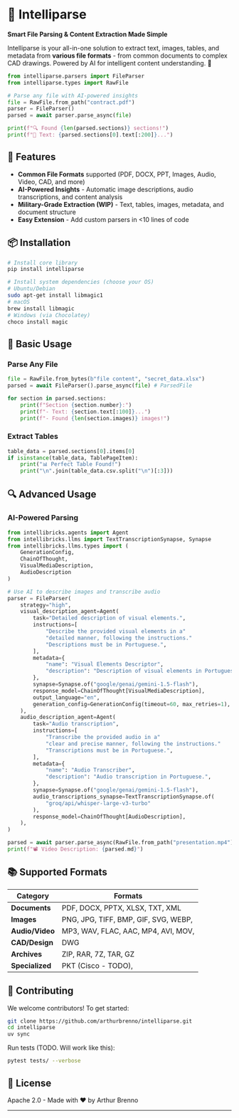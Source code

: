 # 🧠 Intelliparse

**Smart File Parsing & Content Extraction Made Simple**

Intelliparse is your all-in-one solution to extract text, images, tables, and metadata from **various file formats** - from common documents to complex CAD drawings. Powered by AI for intelligent content understanding. 🚀

```python
from intelliparse.parsers import FileParser
from intelliparse.types import RawFile

# Parse any file with AI-powered insights
file = RawFile.from_path("contract.pdf")
parser = FileParser()
parsed = await parser.parse_async(file)

print(f"🔍 Found {len(parsed.sections)} sections!")
print(f"📄 Text: {parsed.sections[0].text[:200]}...")
```

## 🌟 Features

- **Common File Formats** supported (PDF, DOCX, PPT, Images, Audio, Video, CAD, and more)
- **AI-Powered Insights** - Automatic image descriptions, audio transcriptions, and content analysis
- **Military-Grade Extraction (WIP)** - Text, tables, images, metadata, and document structure
- **Easy Extension** - Add custom parsers in <10 lines of code

## 📦 Installation

```bash
# Install core library
pip install intelliparse

# Install system dependencies (choose your OS)
# Ubuntu/Debian
sudo apt-get install libmagic1
# macOS
brew install libmagic
# Windows (via Chocolatey)
choco install magic
```

## 🚀 Basic Usage

### Parse Any File
```python
file = RawFile.from_bytes(b"file content", "secret_data.xlsx")
parsed = await FileParser().parse_async(file) # ParsedFile

for section in parsed.sections:
    print(f"Section {section.number}:")
    print(f"- Text: {section.text[:100]}...")
    print(f"- Found {len(section.images)} images!")
```

### Extract Tables
```python
table_data = parsed.sections[0].items[0]
if isinstance(table_data, TablePageItem):
    print("📊 Perfect Table Found!")
    print("\n".join(table_data.csv.split("\n")[:3]))
```

## 🔍 Advanced Usage

### AI-Powered Parsing
```python
from intellibricks.agents import Agent
from intellibricks.llms import TextTranscriptionSynapse, Synapse
from intellibricks.llms.types import (
    GenerationConfig,
    ChainOfThought,
    VisualMediaDescription,
    AudioDescription
)

# Use AI to describe images and transcribe audio
parser = FileParser(
    strategy="high",
    visual_description_agent=Agent(
        task="Detailed description of visual elements.",
        instructions=[
            "Describe the provided visual elements in a"
            "detailed manner, following the instructions."
            "Descriptions must be in Portuguese.",
        ],
        metadata={
            "name": "Visual Elements Descriptor",
            "description": "Description of visual elements in Portuguese.",
        },
        synapse=Synapse.of("google/genai/gemini-1.5-flash"),
        response_model=ChainOfThought[VisualMediaDescription],
        output_language="en",
        generation_config=GenerationConfig(timeout=60, max_retries=1),
    ),
    audio_description_agent=Agent(
        task="Audio transcription",
        instructions=[
            "Transcribe the provided audio in a"
            "clear and precise manner, following the instructions."
            "Transcriptions must be in Portuguese.",
        ],
        metadata={
            "name": "Audio Transcriber",
            "description": "Audio transcription in Portuguese.",
        },
        synapse=Synapse.of("google/genai/gemini-1.5-flash"),
        audio_transcriptions_synapse=TextTranscriptionSynapse.of(
            "groq/api/whisper-large-v3-turbo"
        ),
        response_model=ChainOfThought[AudioDescription],
    ),
)

parsed = await parser.parse_async(RawFile.from_path("presentation.mp4"))
print(f"📽 Video Description: {parsed.md}")
```

## 📚 Supported Formats

| Category       | Formats                                                                 |
|----------------|-------------------------------------------------------------------------|
| **Documents**  | PDF, DOCX, PPTX, XLSX, TXT, XML                              |
| **Images**     | PNG, JPG, TIFF, BMP, GIF, SVG, WEBP,                            |
| **Audio/Video**| MP3, WAV, FLAC, AAC, MP4, AVI, MOV,                               |
| **CAD/Design** | DWG                                    |
| **Archives**   | ZIP, RAR, 7Z, TAR, GZ                                                  |
| **Specialized**| PKT (Cisco - TODO),             |

## 🤝 Contributing

We welcome contributors! To get started:
```bash
git clone https://github.com/arthurbrenno/intelliparse.git
cd intelliparse
uv sync
```

Run tests (TODO. Will work like this):
```bash
pytest tests/ --verbose
```

## 📜 License

Apache 2.0 - Made with ❤️ by Arthur Brenno

---
